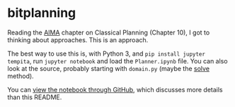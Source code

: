 # bitplanning

Reading the [AIMA](http://aima.cs.berkeley.edu/) chapter on Classical Planning (Chapter 10), I got to thinking about approaches.  This is an approach.

The best way to use this is, with Python 3, and `pip install jupyter tempita`, run `jupyter notebook` and load the `Planner.ipynb` file.  You can also look at the source, probably starting with `domain.py` (maybe the [solve](https://github.com/ianb/bitplanning/blob/master/domain.py#L540-L614) method).

You can [view the notebook through GitHub](https://github.com/ianb/bitplanning/blob/master/Planner.ipynb), which discusses more details than this README.
